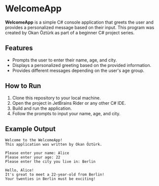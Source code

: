# WelcomeApp

**WelcomeApp** is a simple C# console application that greets the user and provides a personalized message based on their input. This program was created by Okan Öztürk as part of a beginner C# project series.

## Features

- Prompts the user to enter their name, age, and city.
- Displays a personalized greeting based on the provided information.
- Provides different messages depending on the user's age group.

## How to Run

1. Clone this repository to your local machine.
2. Open the project in JetBrains Rider or any other C# IDE.
3. Build and run the application.
4. Follow the prompts to input your name, age, and city.

## Example Output

```
Welcome to the WelcomeApp!
This application was written by Okan Öztürk.

Please enter your name: Alice
Please enter your age: 22
Please enter the city you live in: Berlin

Hello, Alice!
It's great to meet a 22-year-old from Berlin!
Your twenties in Berlin must be exciting!
```
